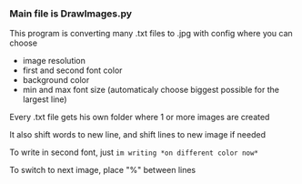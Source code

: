 ### Main file is DrawImages.py

This program is converting many .txt files to .jpg with config where you can choose
- image resolution
- first and second font color
- background color
- min and max font size (automaticaly choose biggest possible for the largest line)

Every .txt file gets his own folder where 1 or more images are created

It also shift words to new line, and shift lines to new image if needed

To write in second font, just `im writing *on different color now*`

To switch to next image, place "%" between lines
